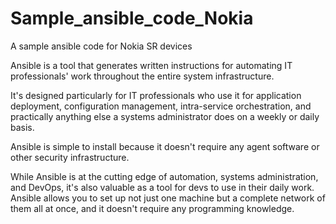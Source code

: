 # Sample_ansible_code_Nokia
A sample ansible code for Nokia SR devices

Ansible is a tool that generates written instructions for automating IT professionals' work throughout the entire system infrastructure.

It's designed particularly for IT professionals who use it for application deployment, configuration management, intra-service orchestration, and practically anything else a systems administrator does on a weekly or daily basis.

Ansible is simple to install because it doesn't require any agent software or other security infrastructure.

While Ansible is at the cutting edge of automation, systems administration, and DevOps, it's also valuable as a tool for devs to use in their daily work.
Ansible allows you to set up not just one machine but a complete network of them all at once, and it doesn't require any programming knowledge.
